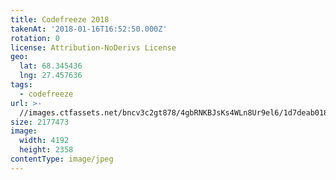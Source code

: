 ```yaml
---
title: Codefreeze 2018
takenAt: '2018-01-16T16:52:50.000Z'
rotation: 0
license: Attribution-NoDerivs License
geo:
  lat: 68.345436
  lng: 27.457636
tags:
  - codefreeze
url: >-
  //images.ctfassets.net/bncv3c2gt878/4gbRNKBJsKs4WLn8Ur9el6/1d7deab01864364941d6ced9719d67b7/codefreeze-2018_39801757321_o
size: 2177473
image:
  width: 4192
  height: 2358
contentType: image/jpeg
---
```


